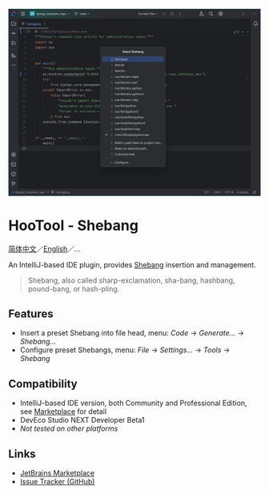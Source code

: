[![Diagram](./images/diagram_en.png)](https://plugins.jetbrains.com/plugin/24907-hootool--shebang)

# HooTool - Shebang

[简体中文](./README.md)／[English](./README_EN.md)／...

An IntelliJ-based IDE plugin, provides [Shebang](https://en.wikipedia.org/wiki/Shebang_(Unix)) insertion and management.

> Shebang, also called sharp-exclamation, sha-bang, hashbang, pound-bang, or hash-pling.

## Features

- Insert a preset Shebang into file head, menu: _Code_ → _Generate..._ → _Shebang..._
- Configure preset Shebangs, menu: _File_ → _Settings..._ → _Tools_ → _Shebang_

## Compatibility

- IntelliJ-based IDE version, both Community and Professional Edition,
  see [Marketplace](https://plugins.jetbrains.com/plugin/24907-hootool--shebang/versions) for detail
- DevEco Studio NEXT Developer Beta1
- _Not tested on other platforms_

## Links

- [JetBrains Marketplace](https://plugins.jetbrains.com/plugin/24907-hootool--shebang)
- [Issue Tracker \(GitHub\)](https://github.com/aixcyi/intellij-shebang/issues)
